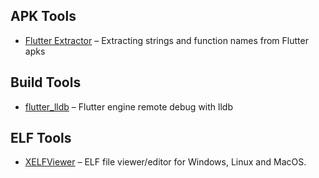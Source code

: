 ## APK Tools

- [Flutter Extractor](https://github.com/Rondalal/flutter_extractor) – Extracting strings and function names from Flutter apks 


## Build Tools

- [flutter_lldb](https://github.com/lizhangqu/flutter_lldb) – Flutter engine remote debug with lldb 


## ELF Tools

- [XELFViewer](https://github.com/horsicq/XELFViewer) – ELF file viewer/editor for Windows, Linux and MacOS. 

